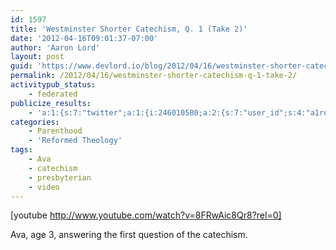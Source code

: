 ```yaml
---
id: 1597
title: 'Westminster Shorter Catechism, Q. 1 (Take 2)'
date: '2012-04-16T09:01:37-07:00'
author: 'Aaron Lord'
layout: post
guid: 'https://www.devlord.io/blog/2012/04/16/westminster-shorter-catechism-q-1-take-2/'
permalink: /2012/04/16/westminster-shorter-catechism-q-1-take-2/
activitypub_status:
    - federated
publicize_results:
    - 'a:1:{s:7:"twitter";a:1:{i:246010580;a:2:{s:7:"user_id";s:4:"a1rd";s:7:"post_id";s:18:"191934387363921920";}}}'
categories:
    - Parenthood
    - 'Reformed Theology'
tags:
    - Ava
    - catechism
    - presbyterian
    - video
---
```


[youtube http://www.youtube.com/watch?v=8FRwAic8Qr8?rel=0]

Ava, age 3, answering the first question of the catechism.